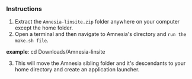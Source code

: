 ### Instructions
 1. Extract the `Amnesia-linsite.zip` folder anywhere on your computer except the home folder. 
 2. Open a terminal and then navigate to Amnesia's directory and `run the make.sh file`.

  **example**:
  cd Downloads/Amnesia-linsite

 3. This will move the Amnesia sibling folder and it's descendants to your home directory and create an application launcher.
